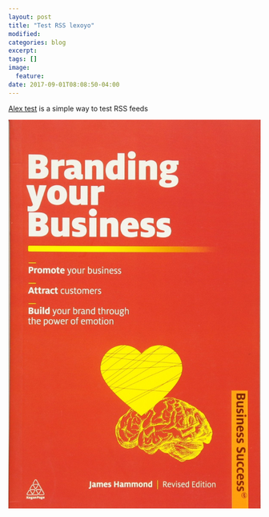 ```yaml
---
layout: post
title: "Test RSS lexoyo"
modified:
categories: blog
excerpt:
tags: []
image:
  feature:
date: 2017-09-01T08:08:50-04:00
---
```


[Alex test](http://lexoyo.me/) is a simple way to test RSS feeds

![ad image](images/ad1.jpg)
